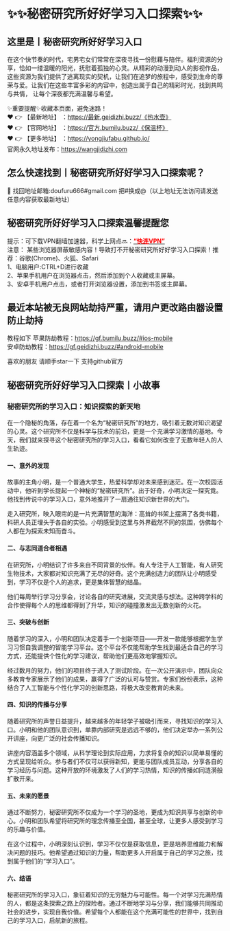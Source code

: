 # :sparkles::sparkles:秘密研究所好好学习入口探索:sparkles::sparkles:
## 这里是丨**秘密研究所好好学习入口**
在这个快节奏的时代，宅男宅女们常常在深夜寻找一份慰藉与陪伴。福利资源的分享，恰如一缕温暖的阳光，抚慰着孤独的心灵。从精彩的动漫到动人的影视作品，
这些资源为我们提供了逃离现实的契机，让我们在追梦的旅程中，感受到生命的尊荣与爱。让我们在这些丰富多彩的内容中，创造出属于自己的精彩时光，找到共鸣与共情，
让每个深夜都充满温馨与希望。<br>

✨重要提醒✨收藏本页面，避免迷路！<br>
❤️ 👉 【最新地址】 ：https://最新.geidizhi.buzz/《热水壶》<br>
❤️ 👉 【官网地址】 ：https://官方.bumilu.buzz/《保温杯》<br>
❤️ 👉 【更多地址】 ：https://yongjiufabu.github.io/<br>
官网永久地址发布：https://wangjidizhi.com<br>
## 怎么快速找到丨**秘密研究所好好学习入口探索**呢？
📧 找回地址邮箱:doufuru666#gmail.com 把#换成@（以上地址无法访问请发送任意内容获取最新地址）<br>
## 秘密研究所好好学习入口探索**温馨提醒您**  
提示：可下载VPN翻墙加速器，科学上网点🔜：<a href="https://75ce.dmstaqw.com/c-16717/a-bMWFM" target="_blank" class="modalbtn text-blue nmB4hteGKB 3Xyk5Zcf_s" id="loginbox"><font size="" color="#ff0000"><strong>“快连VPN”</strong></font></a><br>
    注意： 某些浏览器屏蔽敏感内容！导致打不开秘密研究所好好学习入口探索！推荐：谷歌(Chrome)、火狐、Safari<br>
    1、电脑用户:CTRL+D进行收藏<br>
    2、苹果手机用户在浏览器点击，然后添加到个人收藏或主屏幕。<br>
    3、安卓手机用户点击，或者打开浏览器设置，添加到书签或主屏幕。<br>
## **最近本站被无良网站劫持严重，请用户更改路由器设置防止劫持**

教程如下 苹果防劫教程：https://gf.bumilu.buzz/#ios-mobile<br>
安卓防劫教程：https://gf.geidizhi.buzz/#android-mobile

喜欢的朋友 请顺手star一下  支持github官方


## 秘密研究所好好学习入口探索**丨小故事**
### 秘密研究所的学习入口：知识探索的新天地

在一个隐秘的角落，存在着一个名为“秘密研究所”的地方，吸引着无数对知识渴望的心灵。这个研究所不仅是科学与技术的前沿，更是一个充满学习激情的基地。今天，我们就来探寻这个秘密研究所的学习入口，看看它如何改变了无数年轻人的人生轨迹。

#### 一、意外的发现

故事的主角小明，是一个普通大学生，热爱科学却对未来感到迷茫。在一次校园活动中，他听到学长提起一个神秘的“秘密研究所”。出于好奇，小明决定一探究竟。他找到传说中的学习入口，意外地推开了一扇通往知识新世界的大门。

走入研究所，映入眼帘的是一片充满智慧的海洋：高耸的书架上摆满了各类书籍，科研人员正埋头于各自的实验。小明感受到这里与外界截然不同的氛围，仿佛每个人都在为探索未知而奋斗。

#### 二、与志同道合者相遇

在研究所，小明结识了许多来自不同背景的伙伴。有人专注于人工智能，有人研究生物技术，大家都对知识充满了无尽的好奇。这个充满创造力的团队让小明感受到，学习不仅是个人的追求，更是集体智慧的结晶。

他们每周举行学习分享会，讨论各自的研究进展，交流灵感与想法。这种跨学科的合作使得每个人的思维都得到了升华，知识的碰撞激发出无数创新的火花。

#### 三、突破与创新

随着学习的深入，小明和团队决定着手一个创新项目——开发一款能够根据学生学习习惯自我调整的智能学习平台。这个平台不仅能帮助学生找到最适合自己的学习方式，还能提供个性化的学习建议，帮助他们更高效地掌握知识。

经过数月的努力，他们的项目终于进入了测试阶段。在一次公开演示中，团队向众多教育专家展示了他们的成果，赢得了广泛的认可与赞赏。专家们纷纷表示，这种结合了人工智能与个性化学习的创新思路，将极大改变教育的未来。

#### 四、知识的传播与分享

随着研究所的声誉日益提升，越来越多的年轻学子被吸引而来，寻找知识的学习入口。小明和他的团队意识到，单靠内部研究是远远不够的，他们决定举办一系列公开讲座，向更广泛的社会传播知识。

讲座内容涵盖多个领域，从科学理论到实际应用，力求将复杂的知识以简单易懂的方式呈现给听众。参与者们不仅可以获得新知，更能与团队成员互动，分享各自的学习经历与问题。这种开放的环境激发了人们的学习热情，知识的传播如同涟漪般扩散开来。

#### 五、未来的愿景

通过不断努力，秘密研究所不仅成为一个学习的圣地，更成为知识共享与创新的中心。小明和团队希望将研究所的理念传播至全国，甚至全球，让更多人感受到学习的乐趣与价值。

在这个过程中，小明深刻认识到，学习不仅仅是获取信息，更是培养思维能力和解决问题的技巧。他希望通过知识的力量，帮助更多人开启属于自己的学习之旅，找到属于他们的“学习入口”。

#### 六、结语

秘密研究所的学习入口，象征着知识的无穷魅力与可能性。每一个对学习充满热情的人，都是这条探索之路上的探险者。通过不断地学习与分享，我们能够共同推动社会的进步，实现自我价值。希望每个人都能在这个充满可能性的世界中，找到自己的学习入口，启航新的旅程。
